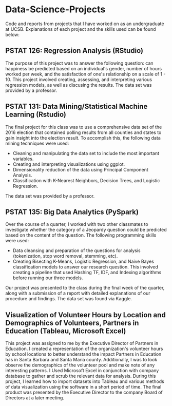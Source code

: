 # Data-Science-Projects
Code and reports from projects that I have worked on as an undergraduate at UCSB. Explanations of each project and the skills used can be found below: 

## PSTAT 126: Regression Analysis (RStudio)
  
   The purpose of this project was to answer the following question: can happiness be predicted based on an individual's gender, number of hours worked per week, and the satisfaction of one's relationship on a scale of 1 - 10. 
   This project involved  creating, assessing, and interpreting various regression models, as well as discusing the results. The data set was provided  by a professor.  


## PSTAT 131: Data Mining/Statistical Machine Learning (Rstudio)

   The final project for this class was to use a comprehensive data set of the 2016 election that contained polling results from all counties and states to gain insight into the election result. To accomplish this, the following data mining techniques were used:     
      
  - Cleaning and manipulating the data set to include the most important variables.  
  - Creating and interpreting visualizations using ggplot.   
  - Dimensionality reduction of the data using Principal Component Analysis.  
  - Classification with K-Nearest Neighbors, Decision Trees, and Logistic Regression.    
      
   The data set was provided by a professor. 
    
      
## PSTAT 135: Big Data Analytics (PySpark)

   Over the course of a quarter, I worked with two other classmates to investigate whether the category of a Jeopardy question could be predicted based on the content of the question. The following programming skills were used:  
   
   - Data cleansing and preparation of the questions for analysis (tokenization, stop word removal, stemming, etc).     
   - Creating Bisecting K-Means, Logistic Regression, and Naive Bayes classification models to answer our research question. This involved creating a pipeline that used Hashing TF, IDF, and Indexing algorithms before running our three models.  
       
   Our project was presented to the class during the final week of the quarter, along with a submission of a report with detailed explanations of our procedure and findings. The data set was found via Kaggle. 
      
  
## Visualization of Volunteer Hours by Location and Demographics of Volunteers, Partners in Education (Tableau, Microsoft Excel)  
  
   This project was assigned to me by the Executive Director of Partners in Education. I created a representation of the organization's volunteer hours by school locations to better understand the impact Partners in Education has in Santa Barbara and Santa Maria county. Additionally, I was to look observe the demographics of the volunteer pool and make note of any interesting patterns. I Used Microsoft Excel in conjunction with company database to gather and scrub the relevant data for analysis. During this project, I learned how to import datasets into Tableau and various methods of data visualization using the software in a short period of time. The final product was presented by the Executive Director to the company Board of Directors at a later meeting.

       
       
